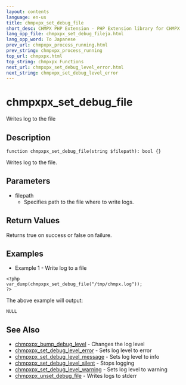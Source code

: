 ```yaml
---
layout: contents
language: en-us
title: chmpxpx_set_debug_file
short_desc: CHMPX PHP Extension - PHP Extension library for CHMPX
lang_opp_file: chmpxpx_set_debug_fileja.html
lang_opp_word: To Japanese
prev_url: chmpxpx_process_running.html
prev_string: chmpxpx_process_running
top_url: chmpxpx.html
top_string: chmpxpx Functions
next_url: chmpxpx_set_debug_level_error.html
next_string: chmpxpx_set_debug_level_error
---
```


# chmpxpx_set_debug_file
Writes log to the file

## Description

```
function chmpxpx_set_debug_file(string $filepath): bool {}
```

Writes log to the file. 

## Parameters
* filepath
  * Specifies path to the file where to write logs.

## Return Values
Returns true on success or false on failure. 

## Examples
- Example 1 - Write log to a file

```
<?php
var_dump(chmpxpx_set_debug_file("/tmp/chmpx.log"));
?>
```

The above example will output:

```
NULL
```


## See Also
- [chmpxpx_bump_debug_level](chmpxpx_bump_debug_level.html) - Changes the log level
- [chmpxpx_set_debug_level_error](chmpxpx_set_debug_level_error.html) - Sets log level to error
- [chmpxpx_set_debug_level_message](chmpxpx_set_debug_level_message.html) - Sets log level to info
- [chmpxpx_set_debug_level_silent](chmpxpx_set_debug_level_silent.html) - Stops logging
- [chmpxpx_set_debug_level_warning](chmpxpx_set_debug_level_warning.html) - Sets log level to warning
- [chmpxpx_unset_debug_file](chmpxpx_unset_debug_file.html) - Writes logs to stderr

